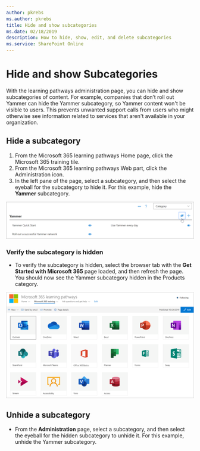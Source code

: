 ```yaml
---
author: pkrebs
ms.author: pkrebs
title: Hide and show subcategories
ms.date: 02/18/2019
description: How to hide, show, edit, and delete subcategories
ms.service: SharePoint Online
---
```


# Hide and show Subcategories

With the learning pathways administration page, you can hide and show subcategories of content. For example, companies that don’t roll out Yammer can hide the Yammer subcategory, so Yammer content won't be visible to users. This prevents unwanted support calls from users who might otherwise see information related to services that aren't available in your organization.

## Hide a subcategory 

1. From the Microsoft 365 learning pathways Home page, click the Microsoft 365 training tile.
2. From the Microsoft 365 learning pathways Web part, click the Administration icon. 
3. In the left pane of the page, select a subcategory, and then select the eyeball for the subcategory to hide it. For this example, hide the **Yammer** subcategory.  

![cg-hidesubcat.png](media/cg-hidesubcat.png)

### Verify the subcategory is hidden
- To verify the subcategory is hidden, select the browser tab with the **Get Started with Microsoft 365** page loaded, and then refresh the page. You should now see the Yammer subcategory hidden in the Products category. 

![cg-hidesubcatrefresh.png](media/cg-hidesubcatrefresh.png)

## Unhide a subcategory 

- From the **Administration** page, select a subcategory, and then select the eyeball for the hidden subcategory to unhide it. For this example, unhide the Yammer subcategory.